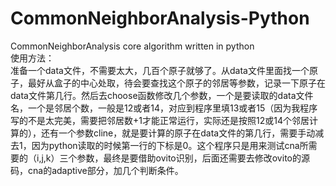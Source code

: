 # CommonNeighborAnalysis-Python
CommonNeighborAnalysis core algorithm written in python  
使用方法：  
准备一个data文件，不需要太大，几百个原子就够了。从data文件里面找一个原子，最好从盒子的中心处取，待会要查找这个原子的邻居等参数，记录一下原子在data文件第几行。然后去choose函数修改几个参数，一个是要读取的data文件名，一个是邻居个数，一般是12或者14，对应到程序里填13或者15（因为我程序写的不是太完美，需要把邻居数+1才能正常运行，实际还是按照12或14个邻居计算的），还有一个参数cline，就是要计算的原子在data文件的第几行，需要手动减去1，因为python读取的时候第一行的下标是0。这个程序只是用来测试cna所需要的（i,j,k）三个参数，最终是要借助ovito识别，后面还需要去修改ovito的源码，cna的adaptive部分，加几个判断条件。
